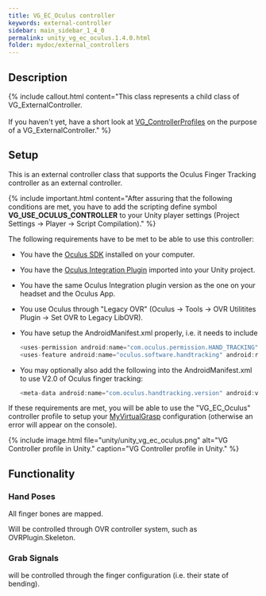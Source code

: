 ```yaml
---
title: VG_EC_Oculus controller
keywords: external-controller
sidebar: main_sidebar_1_4_0
permalink: unity_vg_ec_oculus.1.4.0.html
folder: mydoc/external_controllers
---
```


## Description 

{% include callout.html content="This class represents a child class of VG_ExternalController.<br><br> If you haven't yet, have a short look at [VG_ControllerProfiles](unity_component_vgcontrollerprofile.1.4.0.html) on the purpose of a VG_ExternalController." %}

## Setup 

This is an external controller class that supports the Oculus Finger Tracking controller as an external controller.

{% include important.html content="After assuring that the following conditions are met, you have to add the scripting define symbol **VG_USE_OCULUS_CONTROLLER** to your Unity player settings (Project Settings → Player → Script Compilation)." %}

The following requirements have to be met to be able to use this controller:

 * You have the [Oculus SDK](https://www.oculus.com/setup/) installed on your computer.
 * You have the [Oculus Integration Plugin](https://developer.oculus.com/downloads/package/unity-integration/) imported into your Unity project.
 * You have the same Oculus Integration plugin version as the one on your headset and the Oculus App.
 * You use Oculus through "Legacy OVR" (Oculus -> Tools -> OVR Utilitites Plugin -> Set OVR to Legacy LibOVR). 
 * You have setup the AndroidManifest.xml properly, i.e. it needs to include<br>
 
	```js
	<uses-permission android:name="com.oculus.permission.HAND_TRACKING" />
	<uses-feature android:name="oculus.software.handtracking" android:required="false" />
	````
* You may optionally also add the following into the AndroidManifest.xml to use V2.0 of Oculus finger tracking:
	```js
	<meta-data android:name="com.oculus.handtracking.version" android:value="V2.0" />
	````

If these requirements are met, you will be able to use the "VG_EC_Oculus" controller profile to setup your [MyVirtualGrasp](unity_component_myvirtualgrasp.1.4.0.html#controller-profile) configuration (otherwise an error will appear on the console).

{% include image.html file="unity/unity_vg_ec_oculus.png" alt="VG Controller profile in Unity." caption="VG Controller profile in Unity." %}

## Functionality

### Hand Poses
All finger bones are mapped.

Will be controlled through OVR controller system, such as OVRPlugin.Skeleton.

### Grab Signals
will be controlled through the finger configuration (i.e. their state of bending).
